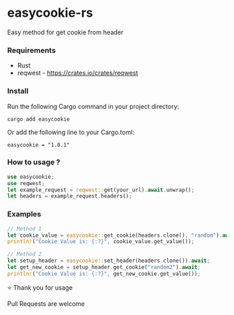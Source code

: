 # easycookie-rs
Easy method for get cookie from header

### Requirements
- Rust
- reqwest - https://crates.io/crates/reqwest

### Install
Run the following Cargo command in your project directory:


`cargo add easycookie`

Or add the following line to your Cargo.toml:

`easycookie = "1.0.1"`

### How to usage ?
```rust
use easycookie;
use reqwest;
let example_request = reqwest::get(your_url).await.unwrap();
let headers = example_request.headers();
```

### Examples
```rust
// Method 1
let cookie_value = easycookie::get_cookie(headers.clone(), "random").await;
println!("Cookie Value is: {:?}", cookie_value.get_value());
```
```rust
// Method 2
let setup_header = easycookie::set_header(headers.clone()).await;
let get_new_cookie = setup_header.get_cookie("random2").await;
println!("Cookie Value is: {:?}", get_new_cookie.get_value());
```

:star: Thank you for usage

Pull Requests are welcome 

